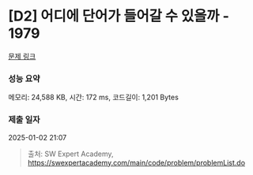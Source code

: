 # [D2] 어디에 단어가 들어갈 수 있을까 - 1979 

[문제 링크](https://swexpertacademy.com/main/code/problem/problemDetail.do?contestProbId=AV5PuPq6AaQDFAUq) 

### 성능 요약

메모리: 24,588 KB, 시간: 172 ms, 코드길이: 1,201 Bytes

### 제출 일자

2025-01-02 21:07



> 출처: SW Expert Academy, https://swexpertacademy.com/main/code/problem/problemList.do